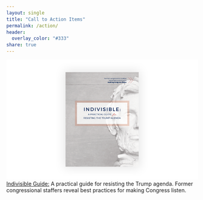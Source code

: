 ```yaml
---
layout: single
title: "Call to Action Items"
permalink: /action/
header:
  overlay_color: "#333"
share: true
---
```


<p>
<img src="/assets/images/indivisibleguide.png" alt="image-center" class="align-center"/><a href="https://www.indivisibleguide.com/web">Indivisible Guide:</a> A practical guide for resisting the Trump agenda.
Former congressional staffers reveal best practices for making Congress listen.
</p>
